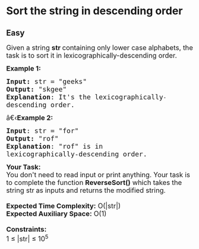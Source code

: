 # Sort the string in descending order
## Easy
<div class="problems_problem_content__Xm_eO"><p><span style="font-size:18px">Given a string <strong>str&nbsp;</strong>containing only lower case alphabets, the task is to sort it in lexicographically-descending order. </span></p>

<p><span style="font-size:18px"><strong>Example 1:</strong></span></p>

<pre><span style="font-size:18px"><strong>Input: </strong>str = "geeks"
<strong>Output:</strong> "skgee"
<strong>Explanation</strong>: It's the lexicographically</span>-
<span style="font-size:18px">descending order.</span>
</pre>

<p><span style="font-size:18px">â€‹<strong>Example 2:</strong></span></p>

<pre><span style="font-size:18px"><strong>Input</strong>: str = "for"
<strong>Output:</strong> "rof"
<strong>Explanation</strong>: "rof" is in
lexicographically-descending order.</span>
</pre>

<p><span style="font-size:18px"><strong>Your Task:&nbsp;&nbsp;</strong><br>
You don't need to read input or print anything. Your task is to complete the function&nbsp;<strong>ReverseSort()</strong>&nbsp;which takes the string str<strong>&nbsp;</strong>as inputs and returns the modified string.<br>
<br>
<strong>Expected Time Complexity:</strong>&nbsp;O(|str|)<br>
<strong>Expected Auxiliary Space:</strong>&nbsp;O(1)<br>
<br>
<strong>Constraints:</strong><br>
1 ≤ |str| ≤ 10<sup>5</sup></span></p>
</div>